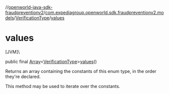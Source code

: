 //[openworld-java-sdk-fraudpreventionv2](../../../index.md)/[com.expediagroup.openworld.sdk.fraudpreventionv2.models](../index.md)/[VerificationType](index.md)/[values](values.md)

# values

[JVM]\

public final [Array](https://kotlinlang.org/api/latest/jvm/stdlib/kotlin/-array/index.html)&lt;[VerificationType](index.md)&gt;[values](values.md)()

Returns an array containing the constants of this enum type, in the order they're declared.

This method may be used to iterate over the constants.
